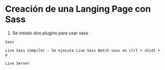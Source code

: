 # Creación de una Langing Page con Sass

1. Se instalo dos plugins para usar sass

```
Sass
```
```
Live Sass Compiler - Se ejecuta Live Sass Watch sass en ctrl + shidt + p
```
```
Live Server
```
